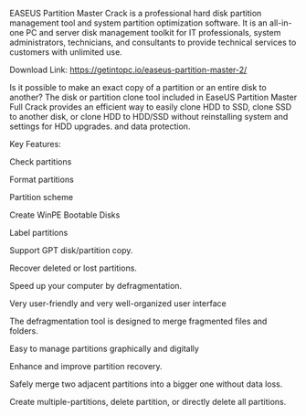 EASEUS Partition Master Crack is a professional hard disk partition management tool and system partition optimization software. It is an all-in-one PC and server disk management toolkit for IT professionals, system administrators, technicians, and consultants to provide technical services to customers with unlimited use. 

Download Link: https://getintopc.io/easeus-partition-master-2/

Is it possible to make an exact copy of a partition or an entire disk to another? The disk or partition clone tool included in EaseUS Partition Master Full Crack provides an efficient way to easily clone HDD to SSD, clone SSD to another disk, or clone HDD to HDD/SSD without reinstalling system and settings for HDD upgrades. and data protection.

Key Features:

Check partitions

Format partitions

Partition scheme

Create WinPE Bootable Disks

Label partitions

Support GPT disk/partition copy.

Recover deleted or lost partitions.

Speed up your computer by defragmentation.

Very user-friendly and very well-organized user interface

The defragmentation tool is designed to merge fragmented files and folders.

Easy to manage partitions graphically and digitally

Enhance and improve partition recovery.

Safely merge two adjacent partitions into a bigger one without data loss.

Create multiple-partitions, delete partition, or directly delete all partitions.
